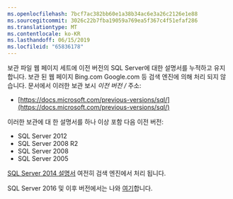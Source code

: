 ```yaml
---
ms.openlocfilehash: 7bcf7ac382bb60e1a38b34ac6e3a26c2126e1e88
ms.sourcegitcommit: 3026c22b7fba19059a769ea5f367c4f51efaf286
ms.translationtype: MT
ms.contentlocale: ko-KR
ms.lasthandoff: 06/15/2019
ms.locfileid: "65836178"
---
```


보관 파일 웹 페이지 세트에 이전 버전의 SQL Server에 대한 설명서를 누적하고 유지합니다. 보관 된 웹 페이지 Bing.com Google.com 등 검색 엔진에 의해 처리 되지 않습니다. 문서에서 이러한 보관 보시 _이전 버전 /_ 주소:

- [https://docs.microsoft.com/previous-versions/sql/](https://docs.microsoft.com/previous-versions/sql/)

이러한 보관에 대 한 설명서를 하나 이상 포함 다음 이전 버전:

- SQL Server 2012
- SQL Server 2008 R2
- SQL Server 2008
- SQL Server 2005

[SQL Server 2014 설명서](https://docs.microsoft.com/sql/2014-toc/index?view=sql-server-2014) 여전히 검색 엔진에서 처리 됩니다.

SQL Server 2016 및 이후 버전에서는 나와 [여기](https://docs.microsoft.com/sql/sql-server/index)합니다.
